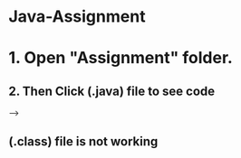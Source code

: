 # Java-Assignment

<h1>
1. Open "Assignment" folder.
</h1>
<h2>
2. Then Click (.java) file to see code
</h2>
--> <h2>
  (.class) file is not working
</h2>
